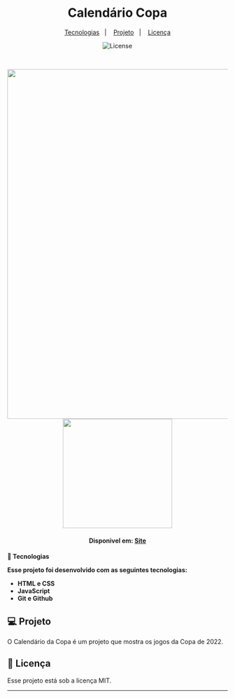 <h1 align="center"> Calendário Copa</h1>


<p align="center">
  <a href="#-tecnologias">Tecnologias</a>&nbsp;&nbsp;&nbsp;|&nbsp;&nbsp;&nbsp;
  <a href="#-projeto">Projeto</a>&nbsp;&nbsp;&nbsp;|&nbsp;&nbsp;&nbsp;
  <a href="#memo-licença">Licença</a>
</p>

<p align="center">
  <img alt="License" src="https://img.shields.io/static/v1?label=license&message=MIT&color=49AA26&labelColor=000000">
</p>

<br>

<p align="center">
<img src="https://user-images.githubusercontent.com/74628750/203444684-8193bd71-86dc-4433-b02d-70ff8370feb1.png" width="800px" target="_blank"/>
<img src="https://user-images.githubusercontent.com/74628750/203446012-525cf4c8-64bc-4a6f-8a4f-3ca863bae3c3.jpg" width="250px" target="_blank"/>
</p>
<h4 align="Center"> Disponivel em: <a target="_blank" href="https://caio9correa.github.io/-CALENDARIO-COPA-/">Site</a><h4>
🚀 Tecnologias

Esse projeto foi desenvolvido com as seguintes tecnologias:

- HTML e CSS
- JavaScript
- Git e Github

## 💻 Projeto

O Calendário da Copa é um projeto que mostra os jogos da Copa de 2022.


## :memo: Licença

Esse projeto está sob a licença MIT.

---
